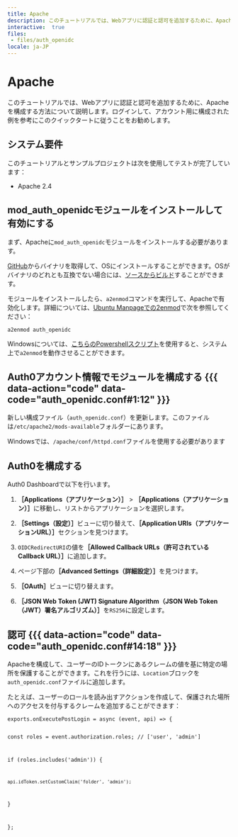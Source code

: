 ```yaml
---
title: Apache
description: このチュートリアルでは、Webアプリに認証と認可を追加するために、Apacheを構成する方法について説明します。
interactive:  true
files:
 - files/auth_openidc
locale: ja-JP
---
```


# Apache


<p>このチュートリアルでは、Webアプリに認証と認可を追加するために、Apacheを構成する方法について説明します。ログインして、アカウント用に構成された例を参考にこのクイックタートに従うことをお勧めします。</p><h2>システム要件</h2><p>このチュートリアルとサンプルプロジェクトは次を使用してテストが完了しています：</p><ul><li><p>Apache 2.4</p></li></ul><p></p>

## mod_auth_openidcモジュールをインストールして有効にする


<p>まず、Apacheに<code>mod_auth_openidc</code>モジュールをインストールする必要があります。</p><p><a href="https://github.com/zmartzone/mod_auth_openidc/releases" target="_blank" rel="noreferrer noopener">GitHub</a>からバイナリを取得して、OSにインストールすることができます。OSがバイナリのどれとも互換でない場合には、<a href="https://github.com/zmartzone/mod_auth_openidc/blob/master/INSTALL" target="_blank" rel="noreferrer noopener">ソースからビルド</a>することができます。</p><p>モジュールをインストールしたら、<code>a2enmod</code>コマンドを実行して、Apacheで有効化します。詳細については、<a href="https://manpages.ubuntu.com/manpages/focal/man8/a2enmod.8.html" target="_blank" rel="noreferrer noopener">Ubuntu Manpageでの2enmod</a>で次を参照してください：</p><p><code>a2enmod auth_openidc</code></p><p><div class="alert-container" severity="default"><p>Windowsについては、<a href="https://github.com/enderandpeter/win-a2enmod#installation" target="_blank" rel="noreferrer noopener">こちらのPowershellスクリプト</a>を使用すると、システム上で<code>a2enmod</code>を動作させることができます。</p></div></p><p></p>

## Auth0アカウント情報でモジュールを構成する {{{ data-action="code" data-code="auth_openidc.conf#1:12" }}}


<p>新しい構成ファイル（<code>auth_openidc.conf</code>）を更新します。このファイルは<code>/etc/apache2/mods-available</code>フォルダーにあります。</p><p><div class="alert-container" severity="default"><p>Windowsでは、<code>/apache/conf/httpd.conf</code>ファイルを使用する必要があります</p></div></p>

## Auth0を構成する


<p>Auth0 Dashboardで以下を行います。</p><ol><li><p><b>［Applications（アプリケーション）］</b> &gt; <b>［Applications（アプリケーション）］</b>に移動し、リストからアプリケーションを選択します。</p></li><li><p><b>［Settings（設定）］</b>ビューに切り替えて、<b>［Application URIs（アプリケーションURL）］</b>セクションを見つけます。</p></li><li><p><code>OIDCRedirectURI</code>の値を<b>［Allowed Callback URLs（許可されているCallback URL）］</b>に追加します。</p></li><li><p>ページ下部の<b>［Advanced Settings（詳細設定）］</b>を見つけます。</p></li><li><p><b>［OAuth］</b>ビューに切り替えます。</p></li><li><p><b>［JSON Web Token (JWT) Signature Algorithm（JSON Web Token（JWT）署名アルゴリズム）］</b>を<code>RS256</code>に設定します。</p></li></ol><p></p>

## 認可 {{{ data-action="code" data-code="auth_openidc.conf#14:18" }}}


<p>Apacheを構成して、ユーザーのIDトークンにあるクレームの値を基に特定の場所を保護することができます。これを行うには、<code>Location</code>ブロックを<code>auth_openidc.conf</code>ファイルに追加します。</p><p>たとえば、ユーザーの<a data-contentfulid="75kXKddeVMg7dRLtpPCOAn-ja-JP">ロール</a>を読み出す<a data-contentfulid="7DxotebjaRuNGHQgMr27ob-ja-JP">アクション</a>を作成して、保護された場所へのアクセスを付与するクレームを追加することができます：</p><p><pre><code class="language-javascript">exports.onExecutePostLogin = async (event, api) =&gt; {

  const roles = event.authorization.roles; // ['user', 'admin']



  if (roles.includes('admin')) {

    api.idToken.setCustomClaim('folder', 'admin');

  }

};

</code></pre>

</p>
